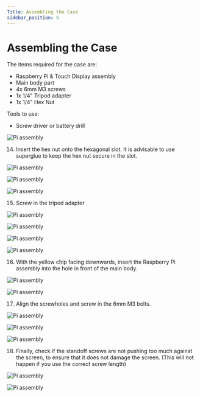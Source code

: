 ```yaml
---
Title: Assembling the Case
sidebar_position: 5
---
```


# Assembling the Case

The items required for the case are:

- Raspberry Pi & Touch Display assembly
- Main body part
- 4x 6mm M3 screws
- 1x 1/4" Tripod adapter
- 1x 1/4" Hex Nut

Tools to use:

- Screw driver or battery drill

![Pi assembly](../../../static/img/assembly/case1.png)

14. Insert the hex nut onto the hexagonal slot. It is advisable to use superglue to keep the hex nut secure in the slot. 

![Pi assembly](../../../static/img/assembly/case2.png)

![Pi assembly](../../../static/img/assembly/case3.png)

![Pi assembly](../../../static/img/assembly/case4.png)

15. Screw in the tripod adapter

![Pi assembly](../../../static/img/assembly/case5.png)

![Pi assembly](../../../static/img/assembly/case6.png)

![Pi assembly](../../../static/img/assembly/case7.png)

![Pi assembly](../../../static/img/assembly/case8.png)

16. With the yellow chip facing downwards, insert the Raspberry Pi assembly into the hole in front of the main body.

![Pi assembly](../../../static/img/assembly/case9.png)

![Pi assembly](../../../static/img/assembly/case10.png)

17. Align the screwholes and screw in the 6mm M3 bolts.

![Pi assembly](../../../static/img/assembly/case11.png)

![Pi assembly](../../../static/img/assembly/case12.png)

![Pi assembly](../../../static/img/assembly/case13.png)

18. Finally, check if the standoff screws are not pushing too much against the screen, to ensure that it does not damage the screen. (This will not happen if you use the correct screw length)

![Pi assembly](../../../static/img/assembly/case14.png)

![Pi assembly](../../../static/img/assembly/pi30.jpg)
